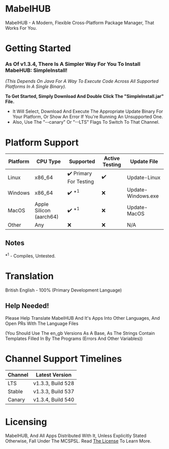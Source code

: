 # MabelHUB
MabelHUB - A Modern, Flexible Cross-Platform Package Manager, That Works For You.

# Getting Started
### As Of v1.3.4, There Is A Simpler Way For You To Install MabeHUB: SimpleInstall!
*(This Depends On Java For A Way To Execute Code Across All Supported Platforms In A Single Binary).*

__To Get Started, Simply Download And Double Click The "SimpleInstall.jar" File.__
- It Will Select, Download And Execute The Appropriate Update Binary For Your Platform, Or Show An Error If You're Running An Unsupported One.
- Also, Use The "--canary" Or "--LTS" Flags To Switch To That Channel.

# Platform Support
| Platform | CPU Type | Supported | Active Testing | Update File |
|----------|----------|-----------|----------------|-------------|
| Linux | x86_64 | ✔️ Primary For Testing | ✔️ | Update-Linux |
| Windows | x86_64 | ✔️ *<sup>1</sup> | ❌ | Update-Windows.exe |
| MacOS | Apple Silicon (aarch64) | ✔️ *<sup>1</sup> | ❌ | Update-MacOS |
| Other | Any | ❌ | ❌ | N/A |

## Notes
*<sup>1</sup> - Compiles, Untested.

# Translation
British English - 100% (Primary Development Language)

## Help Needed!
Please Help Translate MabelHUB And It's Apps Into Other Languages, And Open PRs With The Language Files

(You Should Use The en_gb Versions As A Base, As The Strings Contain Templates Filled In By The Programs (Errors And Other Variables))

# Channel Support Timelines
| Channel | Latest Version           |
|---------|--------------------------|
| LTS     | v1.3.3, Build 528        |
| Stable  | v1.3.3, Build 537        |
| Canary  | v1.3.4, Build 540        |

# Licensing
MabelHUB, And All Apps Distributed With It, Unless Explicitly Stated Otherwise, Fall Under The MCSPSL. Read <a href="https://github.com/MabelMedia-LLC/MCSPSL">The License</a> To Learn More.
